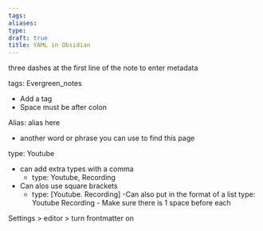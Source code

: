 ```yaml
---
tags: 
aliases: 
type: 
draft: true
title: YAML in Obsidian
---
```


three dashes at the first line of the note to enter metadata

tags: Evergreen_notes
- Add a tag
- Space must be after colon

Alias: alias here
- another word or phrase you can use to find this page

type: Youtube
- can add extra types with a comma
	- type: Youtube, Recording
- Can alos use square brackets
	- type: [Youtube. Recording]
	-Can also put in the format of a list
		type:
		 Youtube
		 Recording
			- Make sure there is 1 space before each

Settings > editor > turn frontmatter on